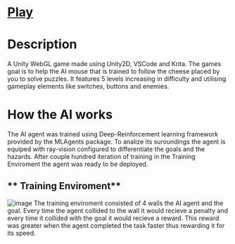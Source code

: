 # [Play](https://Davo0416.github.io/MouseAI/)

# **Description**
A Unity WebGL game made using Unity2D, VSCode and Krita. The games goal is to help the AI mouse that is trained to follow the cheese placed by you to solve puzzles. It features 5 levels increasing in difficulty and utilising gameplay elements like switches, buttons and enemies.

# **How the AI works**
The AI agent was trained using Deep-Reinforcement learning framework provided by the MLAgents package. To analize its suroundings the agent is equiped with ray-vision configured to differentiate the goals and the hazards. After couple hundred iteration of training in the Training Enviroment the agent was ready to be deployed. 
## ** Training Enviroment**
![image](https://github.com/user-attachments/assets/4a22280d-1f7a-449a-80d2-92b5298bdd5e)
The training enviroment consisted of 4 walls the AI agent and the goal. Every time the agent collided to the wall it would recieve a penalty and every time it collided with the goal it would recieve a reward. This reward was greater when the agent completed the task faster thus rewarding it for its speed. 

